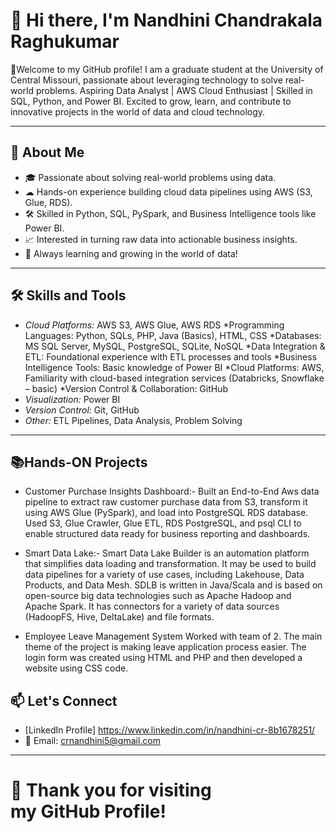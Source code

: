 # 👋 Hi there, I'm Nandhini Chandrakala Raghukumar 

🌟Welcome to my GitHub profile!
I am a graduate student at the University of Central Missouri, passionate about leveraging technology to solve real-world problems.
Aspiring Data Analyst | AWS Cloud Enthusiast | Skilled in SQL, Python, and Power BI.
Excited to grow, learn, and contribute to innovative projects in the world of data and cloud technology.

---

## 🚀 About Me

- 🎓 Passionate about solving real-world problems using data.
- ☁ Hands-on experience building cloud data pipelines using AWS (S3, Glue, RDS).
- 🛠 Skilled in Python, SQL, PySpark, and Business Intelligence tools like Power BI.
- 📈 Interested in turning raw data into actionable business insights.
- 💬 Always learning and growing in the world of data!

---

## 🛠 Skills and Tools


- *Cloud Platforms:* AWS S3, AWS Glue, AWS RDS
  *Programming Languages: Python, SQLs, PHP, Java (Basics), HTML, CSS
  *Databases: MS SQL Server, MySQL, PostgreSQL, SQLite, NoSQL
  *Data Integration & ETL: Foundational experience with ETL processes and tools 
  *Business Intelligence Tools: Basic knowledge of Power BI
  *Cloud Platforms: AWS, Familiarity with cloud-based integration services (Databricks, Snowflake – basic)
  *Version Control & Collaboration: GitHub
- *Visualization:* Power BI
- *Version Control:* Git, GitHub
- *Other:* ETL Pipelines, Data Analysis, Problem Solving

---

## 📚Hands-ON Projects

- Customer Purchase Insights Dashboard:-
  Built an End-to-End Aws data pipeline to extract raw customer purchase data from S3, transform it using AWS Glue (PySpark), and load into PostgreSQL RDS database. Used S3, Glue Crawler, Glue ETL, RDS PostgreSQL, and psql CLI to enable structured data ready for business reporting and dashboards. 

- Smart Data Lake:-
  Smart Data Lake Builder is an automation platform that simplifies data loading and transformation. It may be used to build data pipelines for a variety of use cases, including Lakehouse, Data Products, and Data Mesh. SDLB is written in Java/Scala and is based on open-source big data technologies such as Apache Hadoop and Apache Spark. It has connectors for a variety of data sources (HadoopFS, Hive, DeltaLake) and file formats.

- Employee Leave Management System
  Worked with team of 2. The main theme of the project is making leave application process easier. The login form was created using HTML and PHP and then developed a website using CSS code.

## 📫 Let's Connect

- [LinkedIn Profile] https://www.linkedin.com/in/nandhini-cr-8b1678251/ 
- 📧 Email: crnandhini5@gmail.com

---

# 🌟 Thank you for visiting my GitHub Profile!

